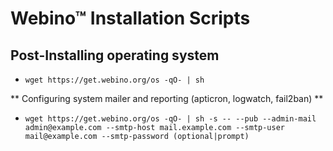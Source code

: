 # Webino™ Installation Scripts

## Post-Installing operating system

- `wget https://get.webino.org/os -qO- | sh`

** Configuring system mailer and reporting (apticron, logwatch, fail2ban) **

- `wget https://get.webino.org/os -qO- | sh -s -- --pub --admin-mail admin@example.com --smtp-host mail.example.com --smtp-user mail@example.com --smtp-password (optional|prompt)`
